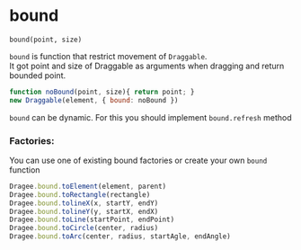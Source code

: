 # bound

`bound(point, size)`

`bound` is function that restrict movement of `Draggable`.    
It got point and size of Draggable as arguments when dragging and return bounded point.

```javascript
function noBound(point, size){ return point; }
new Draggable(element, { bound: noBound })
```

`bound` can be dynamic. For this you should implement `bound.refresh` method

### Factories:

You can use one of existing bound factories or create your own `bound` function

```javascript
Dragee.bound.toElement(element, parent)
Dragee.bound.toRectangle(rectangle)
Dragee.bound.tolineX(x, startY, endY)
Dragee.bound.tolineY(y, startX, endX)
Dragee.bound.toLine(startPoint, endPoint)
Dragee.bound.toCircle(center, radius)
Dragee.bound.toArc(center, radius, startAgle, endAngle)
```
